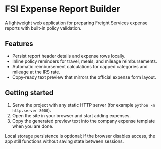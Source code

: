 # FSI Expense Report Builder

A lightweight web application for preparing Freight Services expense reports with built-in policy validation.

## Features
- Persist report header details and expense rows locally.
- Inline policy reminders for travel, meals, and mileage reimbursements.
- Automatic reimbursement calculations for capped categories and mileage at the IRS rate.
- Copy-ready text preview that mirrors the official expense form layout.

## Getting started
1. Serve the project with any static HTTP server (for example `python -m http.server 8000`).
2. Open the site in your browser and start adding expenses.
3. Copy the generated preview text into the company expense template when you are done.

Local storage persistence is optional; if the browser disables access, the app still functions without saving state between sessions.
